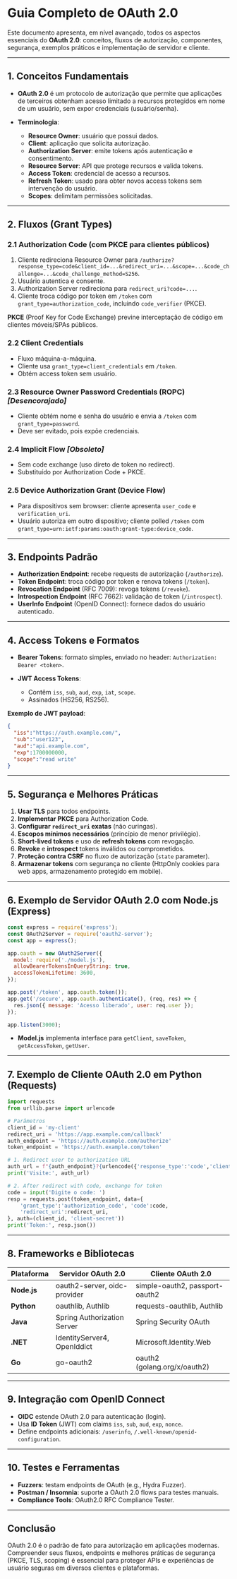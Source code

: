 # Guia Completo de OAuth 2.0

Este documento apresenta, em nível avançado, todos os aspectos essenciais do **OAuth 2.0**: conceitos, fluxos de autorização, componentes, segurança, exemplos práticos e implementação de servidor e cliente.

---

## 1. Conceitos Fundamentais

* **OAuth 2.0** é um protocolo de autorização que permite que aplicações de terceiros obtenham acesso limitado a recursos protegidos em nome de um usuário, sem expor credenciais (usuário/senha).
* **Terminologia**:

  * **Resource Owner**: usuário que possui dados.
  * **Client**: aplicação que solicita autorização.
  * **Authorization Server**: emite tokens após autenticação e consentimento.
  * **Resource Server**: API que protege recursos e valida tokens.
  * **Access Token**: credencial de acesso a recursos.
  * **Refresh Token**: usado para obter novos access tokens sem intervenção do usuário.
  * **Scopes**: delimitam permissões solicitadas.

---

## 2. Fluxos (Grant Types)

### 2.1 Authorization Code (com PKCE para clientes públicos)

1. Cliente redireciona Resource Owner para `/authorize?response_type=code&client_id=...&redirect_uri=...&scope=...&code_challenge=...&code_challenge_method=S256`.
2. Usuário autentica e consente.
3. Authorization Server redireciona para `redirect_uri?code=...`.
4. Cliente troca código por token em `/token` com `grant_type=authorization_code`, incluindo `code_verifier` (PKCE).

**PKCE** (Proof Key for Code Exchange) previne interceptação de código em clientes móveis/SPAs públicos.

### 2.2 Client Credentials

* Fluxo máquina-a-máquina.
* Cliente usa `grant_type=client_credentials` em `/token`.
* Obtém access token sem usuário.

### 2.3 Resource Owner Password Credentials (ROPC) *\[Desencorajado]*

* Cliente obtém nome e senha do usuário e envia a `/token` com `grant_type=password`.
* Deve ser evitado, pois expõe credenciais.

### 2.4 Implicit Flow *\[Obsoleto]*

* Sem code exchange (uso direto de token no redirect).
* Substituído por Authorization Code + PKCE.

### 2.5 Device Authorization Grant (Device Flow)

* Para dispositivos sem browser: cliente apresenta `user_code` e `verification_uri`.
* Usuário autoriza em outro dispositivo; cliente polled `/token` com `grant_type=urn:ietf:params:oauth:grant-type:device_code`.

---

## 3. Endpoints Padrão

* **Authorization Endpoint**: recebe requests de autorização (`/authorize`).
* **Token Endpoint**: troca código por token e renova tokens (`/token`).
* **Revocation Endpoint** (RFC 7009): revoga tokens (`/revoke`).
* **Introspection Endpoint** (RFC 7662): validação de token (`/introspect`).
* **UserInfo Endpoint** (OpenID Connect): fornece dados do usuário autenticado.

---

## 4. Access Tokens e Formatos

* **Bearer Tokens**: formato simples, enviado no header: `Authorization: Bearer <token>`.
* **JWT Access Tokens**:

  * Contêm `iss`, `sub`, `aud`, `exp`, `iat`, `scope`.
  * Assinados (HS256, RS256).

**Exemplo de JWT payload**:

```json
{
  "iss":"https://auth.example.com/",  
  "sub":"user123",               
  "aud":"api.example.com",       
  "exp":1700000000,               
  "scope":"read write"
}
```

---

## 5. Segurança e Melhores Práticas

1. **Usar TLS** para todos endpoints.
2. **Implementar PKCE** para Authorization Code.
3. **Configurar `redirect_uri` exatas** (não curingas).
4. **Escopos mínimos necessários** (princípio de menor privilégio).
5. **Short-lived tokens** e uso de **refresh tokens** com revogação.
6. **Revoke** e **introspect** tokens inválidos ou comprometidos.
7. **Proteção contra CSRF** no fluxo de autorização (`state` parameter).
8. **Armazenar tokens** com segurança no cliente (HttpOnly cookies para web apps, armazenamento protegido em mobile).

---

## 6. Exemplo de Servidor OAuth 2.0 com Node.js (Express)

```js
const express = require('express');
const OAuth2Server = require('oauth2-server');
const app = express();

app.oauth = new OAuth2Server({
  model: require('./model.js'),
  allowBearerTokensInQueryString: true,
  accessTokenLifetime: 3600,
});

app.post('/token', app.oauth.token());
app.get('/secure', app.oauth.authenticate(), (req, res) => {
  res.json({ message: 'Acesso liberado', user: req.user });
});

app.listen(3000);
```

* **Model.js** implementa interface para `getClient`, `saveToken`, `getAccessToken`, `getUser`.

---

## 7. Exemplo de Cliente OAuth 2.0 em Python (Requests)

```python
import requests
from urllib.parse import urlencode

# Parâmetros
client_id = 'my-client'
redirect_uri = 'https://app.example.com/callback'
auth_endpoint = 'https://auth.example.com/authorize'
token_endpoint = 'https://auth.example.com/token'

# 1. Redirect user to authorization URL
auth_url = f"{auth_endpoint}?{urlencode({'response_type':'code','client_id':client_id,'redirect_uri':redirect_uri,'scope':'read write','state':'xyz'})}"
print('Visite:', auth_url)

# 2. After redirect with code, exchange for token
code = input('Digite o code: ')
resp = requests.post(token_endpoint, data={
    'grant_type':'authorization_code', 'code':code,
    'redirect_uri':redirect_uri,
}, auth=(client_id, 'client-secret'))
print('Token:', resp.json())
```

---

## 8. Frameworks e Bibliotecas

| Plataforma  | Servidor OAuth 2.0           | Cliente OAuth 2.0              |
| ----------- | ---------------------------- | ------------------------------ |
| **Node.js** | oauth2-server, oidc-provider | simple-oauth2, passport-oauth2 |
| **Python**  | oauthlib, Authlib            | requests-oauthlib, Authlib     |
| **Java**    | Spring Authorization Server  | Spring Security OAuth          |
| **.NET**    | IdentityServer4, OpenIddict  | Microsoft.Identity.Web         |
| **Go**      | go-oauth2                    | oauth2 (golang.org/x/oauth2)   |

---

## 9. Integração com OpenID Connect

* **OIDC** estende OAuth 2.0 para autenticação (login).
* Usa **ID Token** (JWT) com claims `iss`, `sub`, `aud`, `exp`, `nonce`.
* Define endpoints adicionais: `/userinfo`, `/.well-known/openid-configuration`.

---

## 10. Testes e Ferramentas

* **Fuzzers**: testam endpoints de OAuth (e.g., Hydra Fuzzer).
* **Postman / Insomnia**: suporte a OAuth 2.0 flows para testes manuais.
* **Compliance Tools**: OAuth2.0 RFC Compliance Tester.

---

## Conclusão

OAuth 2.0 é o padrão de fato para autorização em aplicações modernas. Compreender seus fluxos, endpoints e melhores práticas de segurança (PKCE, TLS, scoping) é essencial para proteger APIs e experiências de usuário seguras em diversos clientes e plataformas.
